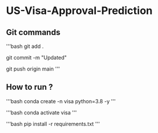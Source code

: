 # US-Visa-Approval-Prediction

## Git commands

'''bash
git add .

git commit -m "Updated"

git push origin main
'''


## How to run ?
'''bash
conda create -n visa python=3.8 -y
'''

'''bash
conda activate visa
'''

'''bash
pip install -r requirements.txt
'''
